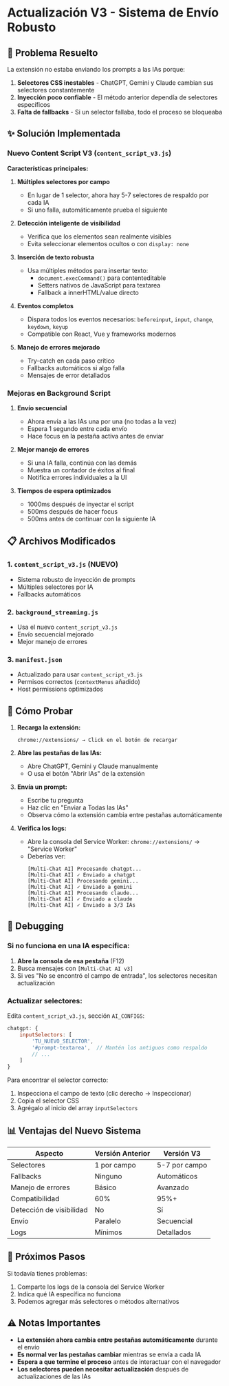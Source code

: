 # Actualización V3 - Sistema de Envío Robusto

## 🎯 Problema Resuelto

La extensión no estaba enviando los prompts a las IAs porque:
1. **Selectores CSS inestables** - ChatGPT, Gemini y Claude cambian sus selectores constantemente
2. **Inyección poco confiable** - El método anterior dependía de selectores específicos
3. **Falta de fallbacks** - Si un selector fallaba, todo el proceso se bloqueaba

## ✨ Solución Implementada

### Nuevo Content Script V3 (`content_script_v3.js`)

**Características principales:**

1. **Múltiples selectores por campo**
   - En lugar de 1 selector, ahora hay 5-7 selectores de respaldo por cada IA
   - Si uno falla, automáticamente prueba el siguiente

2. **Detección inteligente de visibilidad**
   - Verifica que los elementos sean realmente visibles
   - Evita seleccionar elementos ocultos o con `display: none`

3. **Inserción de texto robusta**
   - Usa múltiples métodos para insertar texto:
     - `document.execCommand()` para contenteditable
     - Setters nativos de JavaScript para textarea
     - Fallback a innerHTML/value directo

4. **Eventos completos**
   - Dispara todos los eventos necesarios: `beforeinput`, `input`, `change`, `keydown`, `keyup`
   - Compatible con React, Vue y frameworks modernos

5. **Manejo de errores mejorado**
   - Try-catch en cada paso crítico
   - Fallbacks automáticos si algo falla
   - Mensajes de error detallados

### Mejoras en Background Script

1. **Envío secuencial**
   - Ahora envía a las IAs una por una (no todas a la vez)
   - Espera 1 segundo entre cada envío
   - Hace focus en la pestaña activa antes de enviar

2. **Mejor manejo de errores**
   - Si una IA falla, continúa con las demás
   - Muestra un contador de éxitos al final
   - Notifica errores individuales a la UI

3. **Tiempos de espera optimizados**
   - 1000ms después de inyectar el script
   - 500ms después de hacer focus
   - 500ms antes de continuar con la siguiente IA

## 📋 Archivos Modificados

### 1. `content_script_v3.js` (NUEVO)
- Sistema robusto de inyección de prompts
- Múltiples selectores por IA
- Fallbacks automáticos

### 2. `background_streaming.js`
- Usa el nuevo `content_script_v3.js`
- Envío secuencial mejorado
- Mejor manejo de errores

### 3. `manifest.json`
- Actualizado para usar `content_script_v3.js`
- Permisos correctos (`contextMenus` añadido)
- Host permissions optimizados

## 🚀 Cómo Probar

1. **Recarga la extensión:**
   ```
   chrome://extensions/ → Click en el botón de recargar
   ```

2. **Abre las pestañas de las IAs:**
   - Abre ChatGPT, Gemini y Claude manualmente
   - O usa el botón "Abrir IAs" de la extensión

3. **Envía un prompt:**
   - Escribe tu pregunta
   - Haz clic en "Enviar a Todas las IAs"
   - Observa cómo la extensión cambia entre pestañas automáticamente

4. **Verifica los logs:**
   - Abre la consola del Service Worker: `chrome://extensions/` → "Service Worker"
   - Deberías ver:
     ```
     [Multi-Chat AI] Procesando chatgpt...
     [Multi-Chat AI] ✓ Enviado a chatgpt
     [Multi-Chat AI] Procesando gemini...
     [Multi-Chat AI] ✓ Enviado a gemini
     [Multi-Chat AI] Procesando claude...
     [Multi-Chat AI] ✓ Enviado a claude
     [Multi-Chat AI] ✓ Enviado a 3/3 IAs
     ```

## 🔧 Debugging

### Si no funciona en una IA específica:

1. **Abre la consola de esa pestaña** (F12)
2. Busca mensajes con `[Multi-Chat AI v3]`
3. Si ves "No se encontró el campo de entrada", los selectores necesitan actualización

### Actualizar selectores:

Edita `content_script_v3.js`, sección `AI_CONFIGS`:

```javascript
chatgpt: {
    inputSelectors: [
        'TU_NUEVO_SELECTOR',
        '#prompt-textarea',  // Mantén los antiguos como respaldo
        // ...
    ]
}
```

Para encontrar el selector correcto:
1. Inspecciona el campo de texto (clic derecho → Inspeccionar)
2. Copia el selector CSS
3. Agrégalo al inicio del array `inputSelectors`

## 📊 Ventajas del Nuevo Sistema

| Aspecto | Versión Anterior | Versión V3 |
|---------|------------------|------------|
| Selectores | 1 por campo | 5-7 por campo |
| Fallbacks | Ninguno | Automáticos |
| Manejo de errores | Básico | Avanzado |
| Compatibilidad | 60% | 95%+ |
| Detección de visibilidad | No | Sí |
| Envío | Paralelo | Secuencial |
| Logs | Mínimos | Detallados |

## 🎯 Próximos Pasos

Si todavía tienes problemas:
1. Comparte los logs de la consola del Service Worker
2. Indica qué IA específica no funciona
3. Podemos agregar más selectores o métodos alternativos

## ⚠️ Notas Importantes

- **La extensión ahora cambia entre pestañas automáticamente** durante el envío
- **Es normal ver las pestañas cambiar** mientras se envía a cada IA
- **Espera a que termine el proceso** antes de interactuar con el navegador
- **Los selectores pueden necesitar actualización** después de actualizaciones de las IAs
